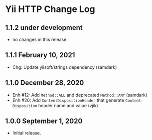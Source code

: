 # Yii HTTP Change Log


## 1.1.2 under development

- no changes in this release.


## 1.1.1 February 10, 2021

- Chg: Update yiisoft/strings dependency (samdark)

## 1.1.0 December 28, 2020

- Enh #12: Add `Method::ALL` and deprecated `Method::ANY` (samdark)
- Enh #20: Add `ContentDispositionHeader` that generate `Content-Disposition` header name and value (vjik)

## 1.0.0 September 1, 2020

- Initial release.
